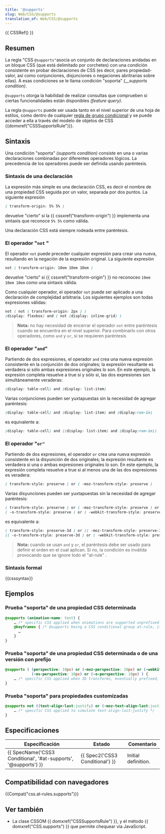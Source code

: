 ```yaml
---
title: '@supports'
slug: Web/CSS/@supports
translation_of: Web/CSS/@supports
---
```

{{ CSSRef() }}

## Resumen

La regla "CSS `@supports"`asocia un conjunto de declaraciones anidadas en un bloque CSS (que está delimitado por corchetes) con una condición consistente en probar declaraciones de CSS (es decir, pares propiedad-valor, así como conjunciones, disjunciones o negaciones abritrarias sobre ellas). A esas condiciones se le llama condición "soporta" _(\_\_supports condition)_.

`@supports` otorga la habilidad de realizar consultas que comprueben si ciertas funcionalidades están disponibles _(feature query)_.

La regla `@supports` puede ser usada tanto en el nivel superior de una hoja de estilos, como dentro de cualquier [regla de grupo condicional](/en/CSS/At-rule#Conditional_Group_Rules) y se puede acceder a ella a través del modelo de objetos de CSS {{domxref("CSSSupportsRule")}}.

## Sintaxis

Una condición "soporta" _(supports condition)_ consiste en una o varias declaraciones combinadas por diferentes operadores lógicos. La precedencia de los operadores puede ser definida usando paréntesis.

### Sintaxis de una declaración

La expresión más simple es una declaración CSS, es decir el nombre de una propiedad CSS seguida por un valor, separada por dos puntos. La siguiente expresión

```css
( transform-origin: 5% 5% )
```

devuelve "cierto" si la {{ cssxref("transform-origin") }} implementa una sintaxis que reconoce `5% 5%` como válida.

Una declaración CSS está siempre rodeada entre paréntesis.

### El operador "`not` "

El operador `not` puede preceder cualquier expresión para crear una nueva, resultando en la negación de la expresión original. La siguiente expresión

```css
not ( transform-origin: 10em 10em 10em )
```

devuelve "cierto" si {{ cssxref("transform-origin") }} no reconoceo `10em 10em 10em` como una sintaxis válida.

Como cualquier operador, el operador `not` puede ser aplicado a una declaración de complejidad arbitraria. Los siguientes ejemplos son todas expresiones válidas:

```css
not ( not ( transform-origin: 2px ) )
(display: flexbox) and ( not (display: inline-grid) )
```

> **Nota:** no hay necesidad de encerrar el operador `not` entre paréntesis cuando se encuentra en el nivel superior. Para combinarlo con otros operadores, como `and` y `or`, sí se requieren paréntesis

### El operador "`and`"

Partiendo de dos expresiones, el operador `and` crea una nueva expresión consistente en la conjunción de dos originales; la expresión resultante es verdadera si sólo ambas expresiones originales lo son. En este ejemplo, la expresión completa resuelve a true si y sólo si, las dos expresiones son simultáneamente veraderas:

```css
(display: table-cell) and (display: list-item)
```

Varias conjunciones pueden ser yuxtapuestas sin la necesidad de agregar paréntesis:

```css
(display: table-cell) and (display: list-item) and (display:run-in)
```

es equivalente a:

```css
(display: table-cell) and ((display: list-item) and (display:run-in))
```

### El operador "`or"`

Partiendo de dos expresiones, el operador `or` crea una nueva expresión consistente en la disyunción de dos originales; la expresión resultante es verdadera si una o ambas expresiones originales lo son. En este ejemplo, la expresión completa resuelve a true si al menos una de las dos expresiones es veradera:

```css
( transform-style: preserve ) or ( -moz-transform-style: preserve )
```

Varias disyunciones pueden ser yuxtapuestas sin la necesidad de agregar paréntesis:

```css
( transform-style: preserve ) or ( -moz-transform-style: preserve ) or
( -o-transform-style: preserve ) or ( -webkit-transform-style: preserve  )
```

es equivalente a:

```css
( transform-style: preserve-3d ) or (( -moz-transform-style: preserve-3d ) or
(( -o-transform-style: preserve-3d ) or ( -webkit-transform-style: preserve-3d  )))
```

> **Nota:** cuando se usan `and` y `or`, el paréntesis debe ser usado para definir el orden en el cual aplican. Si no, la condición es inválida provocando que se ignore todo el "at-rule" .

### Sintaxis formal

{{csssyntax}}

## Ejemplos

### Prueba "soporta" de una propiedad CSS determinada

```css
@supports (animation-name: test) {
    … /* specific CSS applied when animations are supported unprefixed */
    @keyframes { /* @supports being a CSS conditional group at-rule, it can includes other relevant at-rules */
      …
    }
}
```

### Prueba "soporta" de una propiedad CSS determinada o de una versión con prefijo

```css
@supports ( (perspective: 10px) or (-moz-perspective: 10px) or (-webkit-perspective: 10px) or
            (-ms-perspective: 10px) or (-o-perspective: 10px) ) {
    … /* specific CSS applied when 3D transforms, eventually prefixed, are supported */
}
```

### Prueba "soporta" para propiedades customizadas

```css
@supports not ((text-align-last:justify) or (-moz-text-align-last:justify) ){
    … /* specific CSS applied to simulate text-align-last:justify */
}
```

## Especificaciones

| Especificación                                                                       | Estado                                   | Comentario          |
| ------------------------------------------------------------------------------------ | ---------------------------------------- | ------------------- |
| {{ SpecName('CSS3 Conditional', '#at-supports', '@supports') }} | {{ Spec2('CSS3 Conditional') }} | Initial definition. |

## Compatibilidad con navegadores

{{Compat("css.at-rules.supports")}}

## Ver también

- La clase CSSOM {{ domxref("CSSSupportsRule") }}, y el método {{ domxref("CSS.supports") }} que permite chequear via JavaScript.
